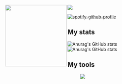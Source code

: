 <p align="left">
  <img src='https://pbs.twimg.com/media/FrlBsD-aIAIUupI?format=jpg&name=4096x4096' width='200' align="left">
</p>


![](https://files.xmdhs.com/genshin/svg/108/816467546)

[![spotify-github-profile](https://spotify-github-profile.vercel.app/api/view?uid=31pw47doexup26slyntfifm3uwx4&cover_image=true&theme=default&show_offline=false&background_color=121212&interchange=false&bar_color_cover=true)](https://github.com/kittinan/spotify-github-profile)

## My stats
![Anurag's GitHub stats](https://github-profile-summary-cards.vercel.app/api/cards/repos-per-language?username=r3nyah&theme=discord_old_blurple)
![Anurag's GitHub stats](https://github-profile-summary-cards.vercel.app/api/cards/most-commit-language?username=r3nyah&theme=discord_old_blurple)


## My tools
<p align="center">
  <a href="https://skillicons.dev">
    <img src="https://skillicons.dev/icons?i=flutter,dart,firebase,kotlin,java,vscode,android" />
  </a>
</p>
